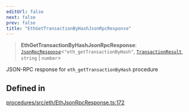 ```yaml
---
editUrl: false
next: false
prev: false
title: "EthGetTransactionByHashJsonRpcResponse"
---
```


> **EthGetTransactionByHashJsonRpcResponse**: [`JsonRpcResponse`](/reference/tevm/jsonrpc/type-aliases/jsonrpcresponse/)\<`"eth_getTransactionByHash"`, [`TransactionResult`](/reference/tevm/actions/type-aliases/transactionresult/), `string` \| `number`\>

JSON-RPC response for `eth_getTransactionByHash` procedure

## Defined in

[procedures/src/eth/EthJsonRpcResponse.ts:172](https://github.com/evmts/tevm-monorepo/blob/main/packages/procedures/src/eth/EthJsonRpcResponse.ts#L172)

